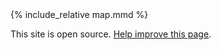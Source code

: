 <div class="mermaid">
{% include_relative map.mmd %}
</div>

This site is open source. [Help improve this page](https://github.com/fantasy-map/fantasy-map.github.io/).
